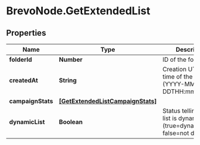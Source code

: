 # BrevoNode.GetExtendedList

## Properties
Name | Type | Description | Notes
------------ | ------------- | ------------- | -------------
**folderId** | **Number** | ID of the folder | 
**createdAt** | **String** | Creation UTC date-time of the list (YYYY-MM-DDTHH:mm:ss.SSSZ) | 
**campaignStats** | [**[GetExtendedListCampaignStats]**](GetExtendedListCampaignStats.md) |  | [optional] 
**dynamicList** | **Boolean** | Status telling if the list is dynamic or not (true=dynamic, false=not dynamic) | [optional] 


